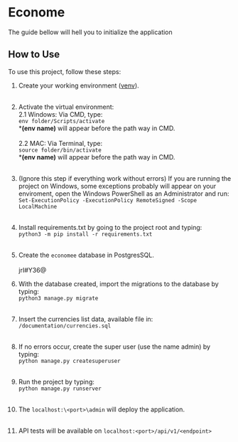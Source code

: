 # Econome 

The guide bellow will hell you to initialize the application

## How to Use

To use this project, follow these steps:

1. Create your working environment ([venv](https://docs.python.org/3/library/venv.html)).  <br> <br>

2. Activate the virtual environment:<br>
   2.1 Windows: Via CMD, type:<br> 
   `env folder/Scripts/activate`<br>
   \***(env name)** will appear before the path way in CMD. <br> <br>
   2.2 MAC: Via Terminal, type:<br> 
   `source folder/bin/activate`<br>
   \***(env name)** will appear before the path way in CMD. <br> <br>

3. (Ignore this step if everything work without errors) If you are running the project on Windows, some exceptions probably will appear on your enviroment, open the Windows PowerShell as an Administrator and run: <br>
   `Set-ExecutionPolicy -ExecutionPolicy RemoteSigned -Scope LocalMachine` <br><br>

4. Install requirements.txt by going to the project root and typing:<br> 
   `python3 -m pip install -r requirements.txt`<br> <br>
   
5. Create the `economee` database in PostgresSQL.<br> <br>jrI#Y36@
   
6. With the database created, import the migrations to the database by typing:<br>
   `python3 manage.py migrate`<br> <br>
   
7. Insert the currencies list data, available file in:<br>
   `/documentation/currencies.sql`<br> <br>

8. If no errors occur, create the super user (use the name admin) by typing:<br>
   `python manage.py createsuperuser`<br> <br>
   
9. Run the project by typing:<br>
   `python manage.py runserver`<br> <br>
   
10. The `localhost:\<port>\admin` will deploy the application.
<br><br>

11. API tests will be available on `localhost:<port>/api/v1/<endpoint>`
